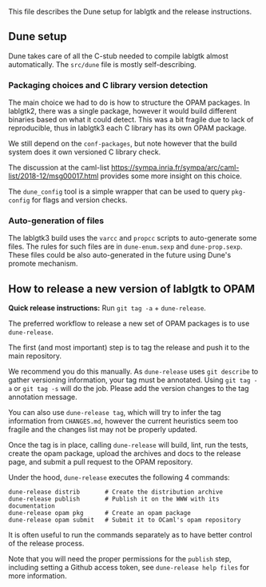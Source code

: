 This file describes the Dune setup for lablgtk and the release
instructions.

## Dune setup

Dune takes care of all the C-stub needed to compile lablgtk almost
automatically. The `src/dune` file is mostly self-describing.

### Packaging choices and C library version detection

The main choice we had to do is how to structure the OPAM packages. In
lablgtk2, there was a single package, however it would build different
binaries based on what it could detect. This was a bit fragile due to
lack of reproducible, thus in lablgtk3 each C library has its own OPAM
package.

We still depend on the `conf-packages`, but note however that the
build system does it own versioned C library check.

The discussion at the caml-list
https://sympa.inria.fr/sympa/arc/caml-list/2018-12/msg00017.html
provides some more insight on this choice.

The `dune_config` tool is a simple wrapper that can be used to query
`pkg-config` for flags and version checks.

### Auto-generation of files

The lablgtk3 build uses the `varcc` and `propcc` scripts to
auto-generate some files. The rules for such files are in
`dune-enum.sexp` and `dune-prop.sexp`. These files could be also
auto-generated in the future using Dune's promote mechanism.

## How to release a new version of lablgtk to OPAM

**Quick release instructions:** Run `git tag -a` + `dune-release`.

The preferred workflow to release a new set of OPAM packages is to use
`dune-release`.

The first (and most important) step is to tag the release and push it
to the main repository.

We recommend you do this manually. As `dune-release` uses `git
describe` to gather versioning information, your tag must be
annotated. Using `git tag -a` or `git tag -s` will do the job. Please
add the version changes to the tag annotation message.

You can also use `dune-release tag`, which will try to infer the
tag information from `CHANGES.md`, however the current heuristics
seem too fragile and the changes list may not be properly updated.

Once the tag is in place, calling `dune-release` will build, lint, run
the tests, create the opam package, upload the archives and
docs to the release page, and submit a pull request to the OPAM
repository.

Under the hood, `dune-release` executes the following 4 commands:

```
dune-release distrib       # Create the distribution archive
dune-release publish       # Publish it on the WWW with its documentation
dune-release opam pkg      # Create an opam package
dune-release opam submit   # Submit it to OCaml's opam repository
```

It is often useful to run the commands separately as to have better
control of the release process.

Note that you will need the proper permissions for the `publish` step,
including setting a Github access token, see `dune-release help
files` for more information.

